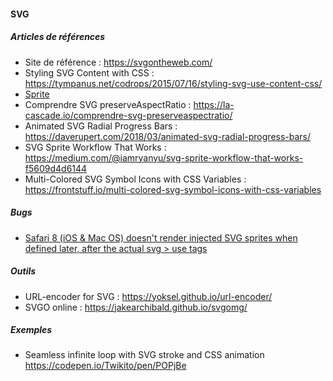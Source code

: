 #### SVG

##### Articles de références
- Site de référence : https://svgontheweb.com/
- Styling SVG <use> Content with CSS : https://tympanus.net/codrops/2015/07/16/styling-svg-use-content-css/
- [Sprite](https://css-tricks.com/svg-sprites-use-better-icon-fonts/)
- Comprendre SVG preserveAspectRatio : https://la-cascade.io/comprendre-svg-preserveaspectratio/
- Animated SVG Radial Progress Bars : https://daverupert.com/2018/03/animated-svg-radial-progress-bars/
- SVG Sprite Workflow That Works : https://medium.com/@iamryanyu/svg-sprite-workflow-that-works-f5609d4d6144
- Multi-Colored SVG Symbol Icons with CSS Variables : https://frontstuff.io/multi-colored-svg-symbol-icons-with-css-variables

##### Bugs
- [Safari 8 (iOS & Mac OS) doesn't render injected SVG sprites when defined later, after the actual svg > use tags](https://gist.github.com/rhawbert/05c7a758cb22d2a1ed24)

##### Outils
- URL-encoder for SVG : https://yoksel.github.io/url-encoder/
- SVGO online : https://jakearchibald.github.io/svgomg/

##### Exemples
- Seamless infinite loop with SVG stroke and CSS animation https://codepen.io/Twikito/pen/POPjBe



